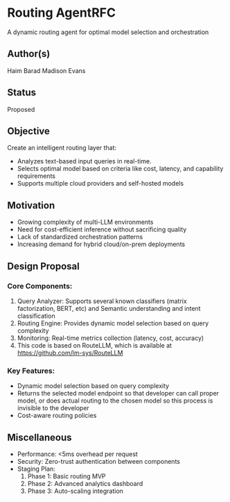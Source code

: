 # Routing AgentRFC

A dynamic routing agent for optimal model selection and orchestration

## Author(s)
Haim Barad
Madison Evans

## Status
Proposed

## Objective
Create an intelligent routing layer that:
- Analyzes text-based input queries in real-time.
- Selects optimal model based on criteria like cost, latency, and capability requirements
- Supports multiple cloud providers and self-hosted models

## Motivation
- Growing complexity of multi-LLM environments
- Need for cost-efficient inference without sacrificing quality
- Lack of standardized orchestration patterns
- Increasing demand for hybrid cloud/on-prem deployments

## Design Proposal
### Core Components:
1. Query Analyzer: Supports several known classifiers (matrix factorization, BERT, etc) and Semantic understanding and intent classification
2. Routing Engine: Provides dynamic model selection based on query complexity
3. Monitoring: Real-time metrics collection (latency, cost, accuracy)
4. This code is based on RouteLLM, which is available at https://github.com/lm-sys/RouteLLM

### Key Features:
- Dynamic model selection based on query complexity
- Returns the selected model endpoint so that developer can call proper model, or does actual routing to the chosen model so this process is invisible to the developer
- Cost-aware routing policies

## Miscellaneous
- Performance: <5ms overhead per request
- Security: Zero-trust authentication between components
- Staging Plan:
  1. Phase 1: Basic routing MVP
  2. Phase 2: Advanced analytics dashboard
  3. Phase 3: Auto-scaling integration
